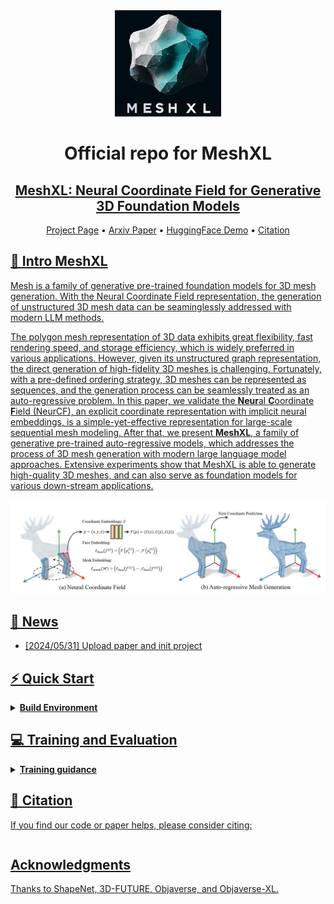 <div align= "center">
    <img src="./assets/images/meshxl_logo.jpg" width="170px">
    <h1> Official repo for MeshXL</h1>

</div>

<div align="center">
    <h2> <a href="https://ch3cook-fdu.github.io/">MeshXL: Neural Coordinate Field for Generative 3D Foundation Models</a></h2>

<p align="center">
  <a href="https://ch3cook-fdu.github.io/">Project Page</a> •
  <a href="https://ch3cook-fdu.github.io/">Arxiv Paper</a> •
  <a href="">HuggingFace Demo</a> •
  <a href="#-citation">Citation
</p>

</div>

<div align="center">

<!-- <img src="https://cdn.discordapp.com/attachments/941582479117127680/1111543600879259749/20230526075532.png" width="350px"> -->

<!-- |                                                   Teaser Video                                                   |                                                    Demo Video                                                    |
| :--------------------------------------------------------------------------------------------------------------: | :--------------------------------------------------------------------------------------------------------------: |
| <video src="https://github.com/OpenMotionLab/MotionGPT/assets/120085716/a741e162-b2f4-4f65-af8e-aa19c4115a9e" /> | <video src="https://github.com/OpenMotionLab/MotionGPT/assets/120085716/ae966d17-6326-43e6-8d5b-8562cf3ffd52" /> | -->

</div>

<!-- ### [MeshXL: Neural Coordinate Field for Generative 3D Foundation Models](https://motion-gpt.github.io/) -->
<!-- ### [Project Page](https://motion-gpt.github.io/) | [Arxiv Paper](https://arxiv.org/abs/2306.14795) | [HuggingFace Demo](xxx) -->

## 🏃 Intro MeshXL

Mesh is a family of generative pre-trained foundation models for 3D mesh generation. With the Neural Coordinate Field representation, the generation of unstructured 3D mesh data can be seaminglessly addressed with modern LLM methods.

The polygon mesh representation of 3D data exhibits great flexibility, fast rendering speed, and storage efficiency, which is widely preferred in various applications. However, given its unstructured graph representation, the direct generation of high-fidelity 3D meshes is challenging. Fortunately, with a pre-defined ordering strategy, 3D meshes can be represented as sequences, and the generation process can be seamlessly treated as an auto-regressive problem. In this paper, we validate the **Neur**al **C**oordinate **F**ield (NeurCF), an explicit coordinate representation with implicit neural embeddings, is a simple-yet-effective representation for large-scale sequential mesh modeling. After that, we present **MeshXL**, a family of generative pre-trained auto-regressive models, which addresses the process of 3D mesh generation with modern large language model approaches. Extensive experiments show that MeshXL is able to generate high-quality 3D meshes, and can also serve as foundation models for various down-stream applications.

<img width="1194" alt="pipeline" src="./assets/images/pipeline.png">


## 🚩 News

- [2024/05/31] Upload paper and init project

## ⚡ Quick Start

<details>
  <summary><b>Build Environment</b></summary>

</details>

## 💻 Training and Evaluation

<details>
  <summary><b>Training guidance</b></summary>

</details>


## 📖 Citation

If you find our code or paper helps, please consider citing:

```bibtex

```

## Acknowledgments

Thanks to ShapeNet, 3D-FUTURE, Objaverse, and Objaverse-XL.
